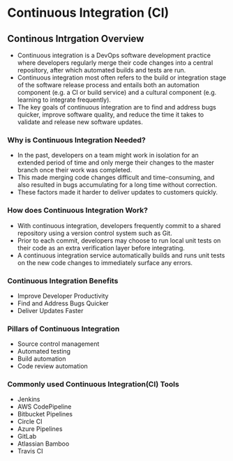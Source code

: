 # Continuous Integration (CI)

## Continous Intrgation Overview

- Continuous integration is a DevOps software development practice where developers regularly merge their code changes into a central repository, after which automated builds and tests are run.
- Continuous integration most often refers to the build or integration stage of the software release process and entails both an automation component (e.g. a CI or build service) and a cultural component (e.g. learning to integrate frequently).
- The key goals of continuous integration are to find and address bugs quicker, improve software quality, and reduce the time it takes to validate and release new software updates.

### Why is Continuous Integration Needed?

- In the past, developers on a team might work in isolation for an extended period of time and only merge their changes to the master branch once their work was completed.
- This made merging code changes difficult and time-consuming, and also resulted in bugs accumulating for a long time without correction.
- These factors made it harder to deliver updates to customers quickly.

### How does Continuous Integration Work?

- With continuous integration, developers frequently commit to a shared repository using a version control system such as Git.
- Prior to each commit, developers may choose to run local unit tests on their code as an extra verification layer before integrating.
- A continuous integration service automatically builds and runs unit tests on the new code changes to immediately surface any errors.

### Continuous Integration Benefits

- Improve Developer Productivity
- Find and Address Bugs Quicker
- Deliver Updates Faster

### Pillars of Continuous Integration

- Source control management
- Automated testing
- Build automation
- Code review automation

### Commonly used Continuous Integration(CI) Tools

- Jenkins
- AWS CodePipeline
- Bitbucket Pipelines
- Circle CI
- Azure Pipelines
- GitLab
- Atlassian Bamboo
- Travis CI
